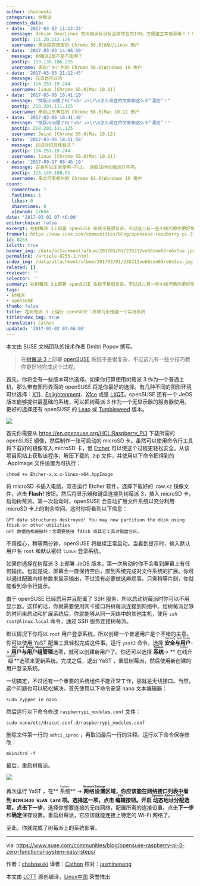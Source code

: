 ```yaml
---
author: chabowski
categories: 树莓派
comments_data:
- date: '2017-03-02 11:13:25'
  message: Debian Gnu/Linux 的树梅派有没有全软件包的ISO。方便建立本地源用！！！！
  postip: 111.20.112.126
  username: 来自陕西西安的 Chrome 56.0|GNU/Linux 用户
- date: '2017-03-03 14:06:50'
  message: 树莓派2是不是不能啊？
  postip: 119.130.186.215
  username: 来自广东广州的 Chrome 56.0|Windows 10 用户
- date: '2017-03-03 21:12:45'
  message: 应该也可以的
  postip: 114.253.19.244
  username: linux [Chrome 56.0|Mac 10.11]
- date: '2017-03-06 16:41:10'
  message: "排版出问题了吗？<br />\r\n怎么现在的文章都这么不“漂亮”！"
  postip: 218.201.111.125
  username: 来自山东青岛的 Chrome 56.0|Mac 10.12 用户
- date: '2017-03-06 16:41:48'
  message: "排版出问题了吗？<br />\r\n怎么现在的文章都这么不“漂亮”！"
  postip: 218.201.111.125
  username: Jwind [Chrome 56.0|Mac 10.12]
- date: '2017-03-06 18:11:58'
  message: 说说你的具体看法？
  postip: 114.253.19.244
  username: linux [Chrome 56.0|Mac 10.11]
- date: '2017-09-17 08:46:10'
  message: 安装可以正常使用~不过， 读取SD卡的指示灯不亮。
  postip: 123.149.108.91
  username: 来自河南郑州的 Chrome 61.0|Windows 10 用户
count:
  commentnum: 7
  favtimes: 1
  likes: 0
  sharetimes: 0
  viewnum: 17654
date: '2017-03-02 07:46:00'
editorchoice: false
excerpt: 在树莓派 3上部署 openSUSE 系统不是很复杂，不过这儿有一些小技巧教你更好地完成这个过程。
fromurl: https://www.suse.com/communities/blog/opensuse-raspberry-pi-3-zero-functional-system-easy-steps/
id: 8255
islctt: true
banner_img: /data/attachment/album/201703/01/235212vo60zoe65re6x5se.jpg
permalink: /article-8255-1.html
index_img: /data/attachment/album/201703/01/235212vo60zoe65re6x5se.jpg.thumb.jpg
related: []
reviewer: ''
selector: ''
summary: 在树莓派 3上部署 openSUSE 系统不是很复杂，不过这儿有一些小技巧教你更好地完成这个过程。
tags:
- 树莓派
- openSUSE
thumb: false
title: 在树莓派 3 上运行 openSUSE：简单几步搭建一个实用系统
titleindex_img: true
translator: Cathon
updated: '2017-03-02 07:46:00'
---
```


本文由 SUSE 文档团队的技术作者 Dmitri Popov 撰写。



> 
> 在[树莓派 3](https://www.raspberrypi.org/)上部署 [openSUSE](https://www.opensuse.org/) 系统不是很复杂，不过这儿有一些小技巧教你更好地完成这个过程。
> 
> 
> 


首先，你将会有一些版本可供选择。如果你打算使用树莓派 3 作为一个普通主机，那么带有图形界面的 openSUSE 将是你最好的选择。有几种不同的图形环境可供选择：[X11](https://www.x.org/wiki/)、[Enlightenment](https://www.enlightenment.org/)、[Xfce](https://www.xfce.org/) 或是 [LXQT](http://lxqt.org/)。openSUSE 还有一个 JeOS 版本能够提供最基础的系统，可以把树莓派 3 作为一个无显示器的服务器使用。更好的选择还有 openSUSE 的 [Leap](https://www.opensuse.org/#Leap) 或 [Tumbleweed](https://www.opensuse.org/#Tumbleweed) 版本。


![](/data/attachment/album/201703/01/235212vo60zoe65re6x5se.jpg)


首先你需要从 <https://en.opensuse.org/HCL:Raspberry_Pi3> 下载所需的 openSUSE 镜像，然后制作一张可启动的 microSD 卡。虽然可以使用命令行工具将下载好的镜像写入 microSD 卡，但 [Etcher](https://etcher.io/) 可以使这个过程更轻松安全。从该项目网站上获取该程序，解压下载的 .zip 文件，并使用以下命令把得到的 .AppImage 文件设置为可执行：



```
chmod +x Etcher-x.x.x-linux-x64.AppImage 

```

将 microSD 卡插入电脑，双击运行 Etcher 软件，选择下载好的 .raw.xz 镜像文件，点击 **Flash!** 按钮。然后将显示器和键盘连接到树莓派 3，插入 microSD 卡，启动树莓派。第一次启动时，openSUSE 会自动扩展文件系统以充分利用 microSD 卡上的剩余空间。这时你将看到以下信息：



```
GPT data structures destroyed! You may now partition the disk using fdisk or other utilities
GPT 数据结构被破坏！您需要使用 fdisk 或其它工具对磁盘分区。

```

不用担心，稍等两分钟，openSUSE 将继续正常启动。当看到提示时，输入默认用户名 `root` 和默认密码 `linux` 登录系统。


如果你选择在树莓派 3 上部署 JeOS 版本，第一次启动时你不会看到屏幕上有任何输出。也就是说，屏幕会一直保持空白，直到系统完成对文件系统的扩展。你可以通过配置内核参数来显示输出，不过没有必要做这麻烦事。只需稍等片刻，你就能看到命令行提示。


由于 openSUSE 已经启用并且配置了 SSH 服务，所以启动树莓派时你可以不用显示器。这样的话，你就需要使用网卡接口将树莓派连接到网络中。给树莓派足够的时间来启动和扩展系统后，你就能够从同一网络中的其他主机，使用 `ssh root@linux.local` 命令，通过 SSH 服务连接树莓派。


默认情况下你将以 `root` 用户登录系统，所以创建一个普通用户是个不错的主意。你可以使用 YaST 配置工具轻松完成这件事。运行 `yast2` 命令，选择 <ruby> <strong>  安全与用户 </strong> <rt>  Security and Users </rt></ruby> -> **<ruby> 用户与用户组管理 <rt>  User and Group Management </rt></ruby>** 选项，就可以创建新用户了。你还可以选择 **<ruby> 系统 <rt>  System </rt></ruby>** -> **<ruby> 在线升级 <rt>  Online Update </rt></ruby>**选项来更新系统。完成之后，退出 YaST ，重启树莓派，然后使用新创建的用户登录系统。


一切搞定，不过还有一个重要的系统组件不能正常工作，那就是无线接口。当然，这个问题也可以轻松解决。首先使用以下命令安装 nano 文本编辑器：



```
sudo zypper in nano

```

然后运行以下命令修改 `raspberrypi_modules.conf` 文件：



```
sudo nano/etc/dracut.conf.d/raspberrypi_modules.conf

```

删除文件第一行的 `sdhci_iproc` ，再取消最后一行的注释。运行以下命令保存修改：



```
mkinitrd -f

```

最后，重启树莓派。


![](/data/attachment/album/201703/01/235325dckzyc7grgi642ky.png)


再次运行 YaST ，在**<ruby> 系统 <rt>  System </rt></ruby>** -> **<ruby> 网络设置 <rt>  Network Settings </rt></ruby>**区域，你应该能在网络接口列表中看到 `BCM43430 WLAN Card` 项。选择这一项，点击 **<ruby> 编辑 <rt>  Edit </rt></ruby>** 按钮。开启**<ruby> 动态地址分配 <rt>  Dynamic Address DHCP </rt></ruby>**选项，点击**下一步**，选择你想要连接的无线网络，配置所需的连接设置。点击**下一步**和**确定**保存设置。重启树莓派，它应该就能连接上特定的 Wi-Fi 网络了。


至此，你就完成了树莓派上的系统部署。




---


via: <https://www.suse.com/communities/blog/opensuse-raspberry-pi-3-zero-functional-system-easy-steps/>


作者：[chabowski](https://www.suse.com/communities/blog/author/chabowski/) 译者：[Cathon](https://github.com/Cathon) 校对：[jasminepeng](https://github.com/jasminepeng)


本文由 [LCTT](https://github.com/LCTT/TranslateProject) 原创编译，[Linux中国](https://linux.cn/) 荣誉推出